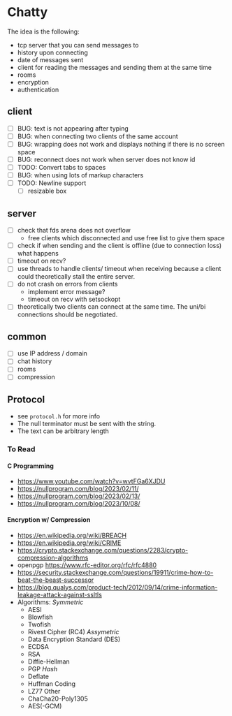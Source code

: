 # Chatty
The idea is the following:
- tcp server that you can send messages to
- history upon connecting
- date of messages sent
- client for reading the messages and sending them at the same time
- rooms
- encryption
- authentication

## client
- [ ] BUG: text is not appearing after typing
- [ ] BUG: when connecting two clients of the same account
- [ ] BUG: wrapping does not work and displays nothing if there is no screen space
- [ ] BUG: reconnect does not work when server does not know id
- [ ] TODO: Convert tabs to spaces
- [ ] BUG: when using lots of markup characters
- [ ] TODO: Newline support
    - [ ] resizable box

## server
- [ ] check that fds arena does not overflow
    - free clients which disconnected and use free list to give them space
- [ ] check if when sending and the client is offline (due to connection loss) what happens
- [ ] timeout on recv?
- [ ] use threads to handle clients/ timeout when receiving because a client could theoretically
  stall the entire server.
- [ ] do not crash on errors from clients
    - implement error message?
    - timeout on recv with setsockopt
- [ ] theoretically two clients can connect at the same time.  The uni/bi connections should be
      negotiated.

## common
- [ ] use IP address / domain
- [ ] chat history
- [ ] rooms
- [ ] compression

## Protocol
- see `protocol.h` for more info
- The null terminator must be sent with the string.
- The text can be arbitrary length

### To Read
#### C Programming
- https://www.youtube.com/watch?v=wvtFGa6XJDU
- https://nullprogram.com/blog/2023/02/11/
- https://nullprogram.com/blog/2023/02/13/
- https://nullprogram.com/blog/2023/10/08/
#### Encryption w/ Compression
- https://en.wikipedia.org/wiki/BREACH
- https://en.wikipedia.org/wiki/CRIME
- https://crypto.stackexchange.com/questions/2283/crypto-compression-algorithms
- openpgp https://www.rfc-editor.org/rfc/rfc4880
- https://security.stackexchange.com/questions/19911/crime-how-to-beat-the-beast-successor
- https://blog.qualys.com/product-tech/2012/09/14/crime-information-leakage-attack-against-ssltls
- Algorithms:
    *Symmetric*
    - AESI
    - Blowfish
    - Twofish
    - Rivest Cipher (RC4)
    *Assymetric*
    - Data Encryption Standard (DES)
    - ECDSA
    - RSA
    - Diffie-Hellman
    - PGP
    _Hash_
    - Deflate
    - Huffman Coding
    - LZ77
    Other
    - ChaCha20-Poly1305
    - AES(-GCM)
